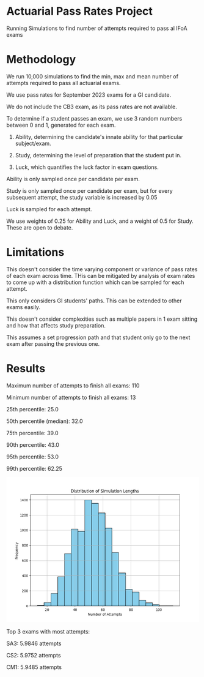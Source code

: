 # Actuarial Pass Rates Project
Running Simulations to find number of attempts required to pass al IFoA exams

# Methodology
We run 10,000 simulations to find the min, max and mean number of attempts required to pass all actuarial exams.

We use pass rates for September 2023 exams for a GI candidate.

We do not include the CB3 exam, as its pass rates are not available.

To determine if a student passes an exam, we use 3 random numbers between 0 and 1, generated for each exam.

1. Ability, determining the candidate's innate ability for that particular subject/exam.

2. Study, determining the level of preparation that the student put in.

3. Luck, which quantifies the luck factor in exam questions.

Ability is only sampled once per candidate per exam.

Study is only sampled once per candidate per exam, but for every subsequent attempt, the study variable is increased by 0.05

Luck is sampled for each attempt.

We use weights of 0.25 for Ability and Luck, and a weight of 0.5 for Study. These are open to debate.

# Limitations

This doesn't consider the time varying component or variance of pass rates of each exam across time. THis can be mitigated by analysis of exam rates to come up with a distribution function which can be sampled for each attempt.

This only considers GI students' paths. This can be extended to other exams easily.

This doesn't consider complexities such as multiple papers in 1 exam sitting and how that affects study preparation.

This assumes a set progression path and that student only go to the next exam after passing the previous one.

# Results



Maximum number of attempts to finish all exams: 110

Minimum number of attempts to finish all exams: 13

25th percentile: 25.0

50th percentile (median): 32.0

75th percentile: 39.0

90th percentile: 43.0

95th percentile: 53.0

99th percentile: 62.25

![Distribution of Total Attempts](https://github.com/Gandalf-the-Blue/actuarial_pass_rates/blob/main/simulation_lengths_distribution.png)

Top 3 exams with most attempts:

SA3: 5.9846 attempts

CS2: 5.9752 attempts

CM1: 5.9485 attempts


